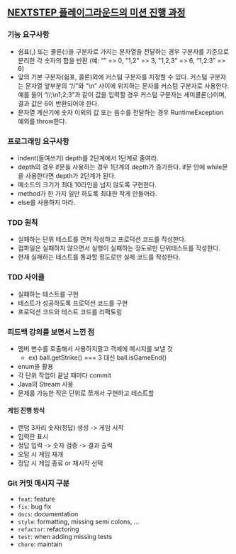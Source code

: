 ## [NEXTSTEP 플레이그라운드의 미션 진행 과정](https://github.com/next-step/nextstep-docs/blob/master/playground/README.md)

### 기능 요구사항
- 쉼표(,) 또는 콜론(:)을 구분자로 가지는 문자열을 전달하는 경우 구분자를 기준으로 분리한 각 숫자의 합을 반환 (예: “” => 0, "1,2" => 3, "1,2,3" => 6, “1,2:3” => 6)
- 앞의 기본 구분자(쉼표, 콜론)외에 커스텀 구분자를 지정할 수 있다. 커스텀 구분자는 문자열 앞부분의 “//”와 “\n” 사이에 위치하는 문자를 커스텀 구분자로 사용한다. 예를 들어 “//;\n1;2;3”과 같이 값을 입력할 경우 커스텀 구분자는 세미콜론(;)이며, 결과 값은 6이 반환되어야 한다.
- 문자열 계산기에 숫자 이외의 값 또는 음수를 전달하는 경우 RuntimeException 예외를 throw한다.

### 프로그래밍 요구사항
- indent(들여쓰기) depth를 2단계에서 1단계로 줄여라.
- depth의 경우 if문을 사용하는 경우 1단계의 depth가 증가한다. if문 안에 while문을 사용한다면 depth가 2단계가 된다.
- 메소드의 크기가 최대 10라인을 넘지 않도록 구현한다.
- method가 한 가지 일만 하도록 최대한 작게 만들어라.
- else를 사용하지 마라.


### TDD 원칙
- 실패하는 단위 테스트를 먼저 작성하고 프로덕션 코드를 작성한다.
- 컴파일은 실패하지 않으면서 실행이 실패하는 정도로만 단위테스트를 작성한다.
- 현재 실패하는 테스트를 통과할 정도로만 실제 코드를 작성한다.

### TDD 사이클
- 실패하는 테스트를 구현
- 테스트가 성공하도록 프로덕션 코드를 구현
- 프로덕션 코드와 테스트 코드를 리팩토링

### 피드백 강의를 보면서 느낀 점
- 멤버 변수를 호출해서 사용하지말고 객체에 메시지를 보낼 것
    - ex) ball.getStrike() === 3 대신 ball.isGameEnd()
- enum을 활용
- 각 단위 작업이 끝날 때마다 commit
- Java의 Stream 사용 
- 문제를 가능한 작은 단위로 쪼개서 구현하고 테스트할 

#### 게임 진행 방식
- 랜덤 3자리 숫자(정답) 생성 -> 게임 시작
- 입력란 표시
- 정답 입력 ->  숫자 검증 -> 결과 출력
- 오답 시 게임 재개
- 정답 시 게임 종료 or 재시작 선택 

### Git 커밋 메시지 구분
- `feat`: feature
- `fix`: bug fix
- `docs`: documentation
- `style`: formatting, missing semi colons, …
- `refactor`: refactoring
- `test`: when adding missing tests
- `chore`: maintain